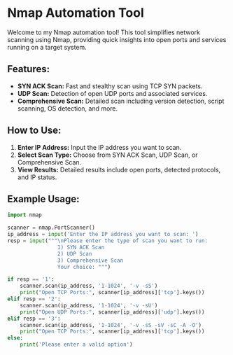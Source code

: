 # Nmap Automation Tool

Welcome to my Nmap automation tool! This tool simplifies network scanning using Nmap, providing quick insights into open ports and services running on a target system.

## Features:
- **SYN ACK Scan:** Fast and stealthy scan using TCP SYN packets.
- **UDP Scan:** Detection of open UDP ports and associated services.
- **Comprehensive Scan:** Detailed scan including version detection, script scanning, OS detection, and more.

## How to Use:
1. **Enter IP Address:** Input the IP address you want to scan.
2. **Select Scan Type:** Choose from SYN ACK Scan, UDP Scan, or Comprehensive Scan.
3. **View Results:** Detailed results include open ports, detected protocols, and IP status.

## Example Usage:
```python
import nmap

scanner = nmap.PortScanner()
ip_address = input('Enter the IP address you want to scan: ')
resp = input("""\nPlease enter the type of scan you want to run:
                1) SYN ACK Scan
                2) UDP Scan
                3) Comprehensive Scan
                Your choice: """)

if resp == '1':
    scanner.scan(ip_address, '1-1024', '-v -sS')
    print("Open TCP Ports:", scanner[ip_address]['tcp'].keys())
elif resp == '2':
    scanner.scan(ip_address, '1-1024', '-v -sU')
    print("Open UDP Ports:", scanner[ip_address]['udp'].keys())
elif resp == '3':
    scanner.scan(ip_address, '1-1024', '-v -sS -sV -sC -A -O')
    print("Open TCP Ports:", scanner[ip_address]['tcp'].keys())
else:
    print('Please enter a valid option')

